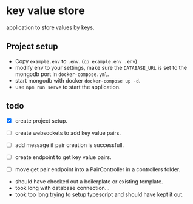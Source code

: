 # key value store
application to store values by keys.

## Project setup
- Copy `example.env` to `.env`. (`cp example.env .env`)
- modify env to your settings, make sure the `DATABASE_URL` is set to the mongodb port in `docker-compose.yml`.
- start mongodb with docker `docker-compose up -d`.
- use `npm run serve` to start the application.

## todo

 - [x] create project setup.
 - [ ] create websockets to add key value pairs.
 - [ ] add message if pair creation is successfull.
 - [ ] create endpoint to get key value pairs.
 - [ ] move get pair endpoint into a PairController in a controllers folder.


- should have checked out a boilerplate or existing template.
- took long with database connection...
- took too long trying to setup typescript and should have kept it out.

